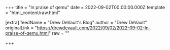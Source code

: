 
+++
title = "In praise of qemu"
date = 2022-09-02T00:00:00.000Z
template = "html_content/raw.html"

[extra]
feedName = "Drew DeVault's Blog"
author = "Drew DeVault"
originalLink = "https://drewdevault.com/2022/09/02/2022-09-02-In-praise-of-qemu.html"
raw = ""

+++


